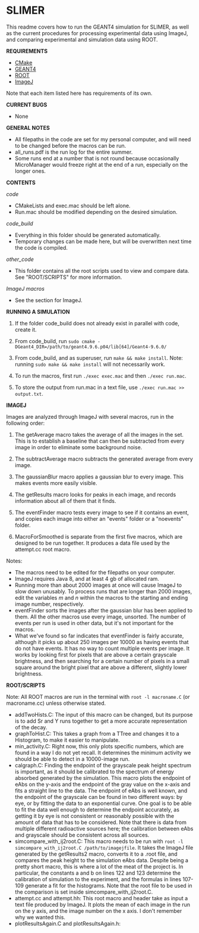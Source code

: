 # SLIMER

This readme covers how to run the GEANT4 simulation for SLIMER, as well as the current procedures for processing experimental data using ImageJ, and comparing experimental and simulation data using ROOT.


**REQUIREMENTS**
- [CMake](https://cmake.org/)
- [GEANT4](http://geant4.web.cern.ch/geant4/)
- [ROOT](https://root.cern.ch/)
- [ImageJ](https://imagej.nih.gov/ij/)

Note that each item listed here has requirements of its own.


**CURRENT BUGS**
- None

**GENERAL NOTES**
- All filepaths in the code are set for my personal computer, and will need to be changed before the macros can be run.
- all_runs.pdf is the run log for the entire summer.
- Some runs end at a number that is not round because occasionally MicroManager would freeze right at the end of a run, especially on the longer ones.


**CONTENTS**

*code*
- CMakeLists and exec.mac should be left alone.
- Run.mac should be modified depending on the desired simulation.

*code_build*
- Everything in this folder should be generated automatically. 
- Temporary changes can be made here, but will be overwritten next time the code is compiled.

*other_code*
- This folder contains all the root scripts used to view and compare data. See "ROOT/SCRIPTS" for more information.

*ImageJ macros*
- See the section for ImageJ.


**RUNNING A SIMULATION**

1. If the folder code_build does not already exist in parallel with code, create it. 

2. From code_build, run `sudo cmake -DGeant4_DIR=/path/to/geant4.9.6.p04/lib[64]/Geant4-9.6.0/`

3. From code_build, and as superuser, run `make && make install`. Note: running `sudo make && make install` will not necessarily work.

4. To run the macros, first run `./exec exec.mac` and then `./exec run.mac`.

5. To store the output from run.mac in a text file, use `./exec run.mac >> output.txt`.


**IMAGEJ**

Images are analyzed through ImageJ with several macros, run in the following order: 

1. The getAverage macro takes the average of all the images in the set. This is to establish a baseline that can then be subtracted from every image in order to eliminate some background noise.

2. The subtractAverage macro subtracts the generated average from every image.

3. The gaussianBlur macro applies a gaussian blur to every image. This makes events more easily visible.

4. The getResults macro looks for peaks in each image, and records information about all of them that it finds.

5. The eventFinder macro tests every image to see if it contains an event, and copies each image into either an "events" folder or a "noevents" folder.

6. MacroForSmoothed is separate from the first five macros, which are designed to be run together. It produces a data file used by the attempt.cc root macro.

Notes: 
- The macros need to be edited for the filepaths on your computer.
- ImageJ requires Java 8, and at least 4 gb of allocated ram.
- Running more than about 2000 images at once will cause ImageJ to slow down unusably. To process runs that are longer than 2000 images, edit the variables *m* and *n* within the macros to the starting and ending image number, respectively.
- eventFinder sorts the images after the gaussian blur has been applied to them. All the other macros use every image, unsorted. The number of events per run is used in other data, but it's not important for the macros. 
- What we've found so far indicates that eventFinder is fairly accurate, although it picks up about 250 images per 10000 as having events that do not have events. It has no way to count multiple events per image. It works by looking first for pixels that are above a certain grayscale brightness, and then searching for a certain number of pixels in a small square around the bright pixel that are above a different, slightly lower brightness.


**ROOT/SCRIPTS**

Note: All ROOT macros are run in the terminal with `root -l macroname.C` (or macroname.cc) unless otherwise stated.
- addTwoHists.C: The input of this macro can be changed, but its purpose is to add Sr and Y runs together to get a more accurate representation of the decay.
- graphToHist.C: This takes a graph from a TTree and changes it to a Histogram, to make it easier to manipulate.
- min_activity.C: Right now, this only plots specific numbers, which are found in a way I do not yet recall. It determines the minimum activity we should be able to detect in a 10000-image run.
- calgraph.C: Finding the endpoint of the grayscale peak height spectrum is important, as it should be calibrated to the spectrum of energy absorbed generated by the simulation. This macro plots the endpoint of eAbs on the y-axis and the endpoint of the gray value on the x-axis and fits a straight line to the data. The endpoint of eAbs is well known, and the endpoint of the grayscale can be found in two different ways: by eye, or by fitting the data to an exponential curve. One goal is to be able to fit the data well enough to determine the endpoint accurately, as getting it by eye is not consistent or reasonably possible with the amount of data that has to be considered. Note that there is data from multiple different radioactive sources here; the calibration between eAbs and grayscale should be consistent across all sources. 
- simcompare_with_ij2root.C: This macro needs to be run with `root -l simcompare_with_ij2root.C /path/to/imagejfile`. It takes the ImageJ file generated by the getResults2 macro, converts it to a .root file, and compares the peak height to the simulation eAbs data. Despite being a pretty short macro, this is where a lot of the meat of the project is. In particular, the constants a and b on lines 122 and 123 determine the calibration of simulation to the experiment, and the formulas in lines 107-109 generate a fit for the histograms. Note that the root file to be used in the comparison is set inside simcompare_with_ij2root.C.
- attempt.cc and attempt.hh: This root macro and header take as input a text file produced by ImageJ. It plots the mean of each image in the run on the y axis, and the image number on the x axis. I don't remember why we wanted this.
- plotResultsAgain.C and plotResultsAgain.h:
